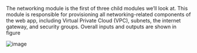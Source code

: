 The networking module is the first of three child modules we’ll look at. This module
is responsible for provisioning all networking-related components of the web app,
including Virtual Private Cloud (VPC), subnets, the internet gateway, and security
groups. Overall inputs and outputs are shown in figure

![image](https://user-images.githubusercontent.com/32632363/133884095-133a01a2-089b-4f4f-9606-e21e8e8d2f64.png)
